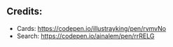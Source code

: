 ## Credits:
- Cards: https://codepen.io/illustrayking/pen/rvmvNo
- Search: https://codepen.io/ainalem/pen/rrRELG
